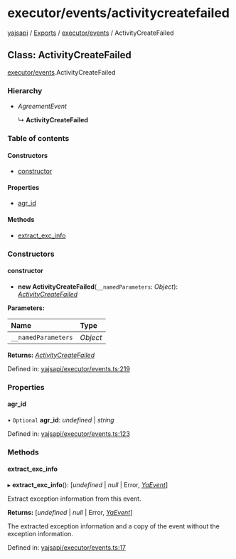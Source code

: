 # executor/events/activitycreatefailed

[yajsapi](https://github.com/golemfactory/yagna-docs/tree/9699eb3e934dbc2c15063c37bc7a317a2c47fef4/yajsapi/README.md) / [Exports](https://github.com/golemfactory/yagna-docs/tree/9699eb3e934dbc2c15063c37bc7a317a2c47fef4/yajsapi/modules.md) / [executor/events](../yajsapi-2/executor_events.md) / ActivityCreateFailed

## Class: ActivityCreateFailed

[executor/events](../yajsapi-2/executor_events.md).ActivityCreateFailed

### Hierarchy

* _AgreementEvent_

  ↳ **ActivityCreateFailed**

### Table of contents

#### Constructors

* [constructor](executor_events.activitycreatefailed.md#constructor)

#### Properties

* [agr\_id](executor_events.activitycreatefailed.md#agr_id)

#### Methods

* [extract\_exc\_info](executor_events.activitycreatefailed.md#extract_exc_info)

### Constructors

#### constructor

+ **new ActivityCreateFailed**\(`__namedParameters`: _Object_\): [_ActivityCreateFailed_](executor_events.activitycreatefailed.md)

**Parameters:**

| Name | Type |
| :--- | :--- |
| `__namedParameters` | _Object_ |

**Returns:** [_ActivityCreateFailed_](executor_events.activitycreatefailed.md)

Defined in: [yajsapi/executor/events.ts:219](https://github.com/golemfactory/yajsapi/blob/0a8d8c8/yajsapi/executor/events.ts#L219)

### Properties

#### agr\_id

• `Optional` **agr\_id**: _undefined_ \| _string_

Defined in: [yajsapi/executor/events.ts:123](https://github.com/golemfactory/yajsapi/blob/0a8d8c8/yajsapi/executor/events.ts#L123)

### Methods

#### extract\_exc\_info

▸ **extract\_exc\_info**\(\): \[_undefined_ \| _null_ \| Error, [_YaEvent_](executor_events.yaevent.md)\]

Extract exception information from this event.

**Returns:** \[_undefined_ \| _null_ \| Error, [_YaEvent_](executor_events.yaevent.md)\]

The extracted exception information and a copy of the event without the exception information.

Defined in: [yajsapi/executor/events.ts:17](https://github.com/golemfactory/yajsapi/blob/0a8d8c8/yajsapi/executor/events.ts#L17)

